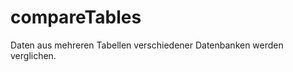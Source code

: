 compareTables
=============

Daten aus mehreren Tabellen verschiedener Datenbanken werden verglichen.
